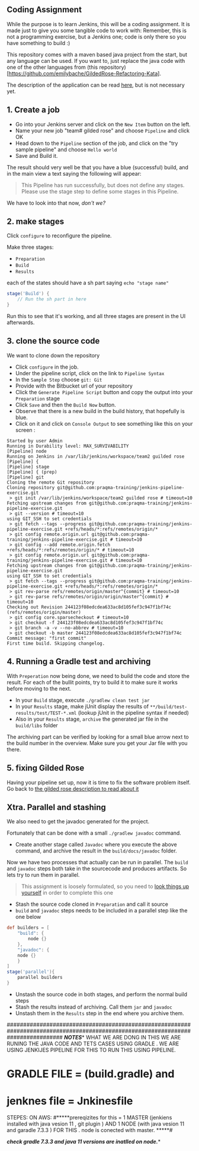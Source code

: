 ## Coding Assignment

While the purpose is to learn Jenkins, this will be a coding assignment. It is made just to give you some tangible code to work with:
Remember, this is not a programming exercise, but a Jenkins one; code is only there so you have something to build :)

This repository comes with a maven based java project from the start, but any language can be used. If you want to, just replace the java code with one of the other languages from (this repository)[https://github.com/emilybache/GildedRose-Refactoring-Kata].

The description of the application can be read [here](gildedrose.md), but is not necessary yet.

## 1. Create a job

* Go into your Jenkins server and click on the `New Item` button on the left.
* Name your new job "team# gilded rose" and choose `Pipeline` and click OK
* Head down to the `Pipeline` section of the job, and click on the "try sample pipeline" and choose `Hello world`
* Save and Build it.

The result should very well be that you have a blue (successful) build, and in the main view a text saying the following will appear:

> This Pipeline has run successfully, but does not define any stages. Please use the stage step to define some stages in this Pipeline.

We have to look into that now, *don't we?*

## 2. make stages

Click `configure` to reconfigure the pipeline.

Make three stages:

* `Preparation`
* `Build`
* `Results`

each of the states should have a sh part saying `echo "stage name"`

``` groovy
stage('Build') {
    // Run the sh part in here
}
```

Run this to see that it's working, and all three stages are present in the UI afterwards.

## 3. clone the source code

We want to clone down the repository

* Click `configure` in the job.
* Under the pipeline script, click on the link to `Pipeline Syntax`
* In the `Sample Step` choose `git: Git`
* Provide with the Bitbucket url of your repository
* Click the `Generate Pipeline Script` button and copy the output into your `Preparation` stage
* Click `Save` and then the `Build Now` button.
* Observe that there is a new build in the build history, that hopefully is blue.
* Click on it and click on `Console Output` to see something like this on your screen :

``` text
Started by user Admin
Running in Durability level: MAX_SURVIVABILITY
[Pipeline] node
Running on Jenkins in /var/lib/jenkins/workspace/team2 guilded rose
[Pipeline] {
[Pipeline] stage
[Pipeline] { (prep)
[Pipeline] git
Cloning the remote Git repository
Cloning repository git@github.com:praqma-training/jenkins-pipeline-exercise.git
 > git init /var/lib/jenkins/workspace/team2 guilded rose # timeout=10
Fetching upstream changes from git@github.com:praqma-training/jenkins-pipeline-exercise.git
 > git --version # timeout=10
using GIT_SSH to set credentials 
 > git fetch --tags --progress git@github.com:praqma-training/jenkins-pipeline-exercise.git +refs/heads/*:refs/remotes/origin/*
 > git config remote.origin.url git@github.com:praqma-training/jenkins-pipeline-exercise.git # timeout=10
 > git config --add remote.origin.fetch +refs/heads/*:refs/remotes/origin/* # timeout=10
 > git config remote.origin.url git@github.com:praqma-training/jenkins-pipeline-exercise.git # timeout=10
Fetching upstream changes from git@github.com:praqma-training/jenkins-pipeline-exercise.git
using GIT_SSH to set credentials 
 > git fetch --tags --progress git@github.com:praqma-training/jenkins-pipeline-exercise.git +refs/heads/*:refs/remotes/origin/*
 > git rev-parse refs/remotes/origin/master^{commit} # timeout=10
 > git rev-parse refs/remotes/origin/origin/master^{commit} # timeout=10
Checking out Revision 244123f08edcdea633ac8d105fef3c947f1bf74c (refs/remotes/origin/master)
 > git config core.sparsecheckout # timeout=10
 > git checkout -f 244123f08edcdea633ac8d105fef3c947f1bf74c
 > git branch -a -v --no-abbrev # timeout=10
 > git checkout -b master 244123f08edcdea633ac8d105fef3c947f1bf74c
Commit message: "first commit"
First time build. Skipping changelog.
```

## 4. Running a Gradle test and archiving

With `Preperation` now being done, we need to build the code and store the result.
For each of the bullit points, try to build it to make sure it works before moving to the next.

* In your `Build` stage,  execute `./gradlew clean test jar`
* In your `Results` stage, make jUnit display the results of `**/build/test-results/test/TEST-*.xml` (lookup jUnit in the pipeline syntax if needed)
* Also in your `Results` stage, `archive` the generated jar file in the `build/libs` folder

The archiving part can be verified by looking for a small blue arrow next to the build number in the overview. Make sure you get your Jar file with you there.

## 5. fixing Gilded Rose

Having your pipeline set up, now it is time to fix the software problem itself. Go back to [the gilded rose description to read about it](gildedrose.md)

## Xtra. Parallel and stashing

We also need to get the javadoc generated for the project.

Fortunately that can be done with a small `./gradlew javadoc` command.

* Create another stage called `Javadoc` where you execute the above command, and archive the result in the `build/docs/javadoc` folder.

Now we have two processes that actually can be run in parallel. The `build` and `javadoc` steps both take in the sourcecode and produces artifacts. So lets try to run them in parallel.

> This assignment is loosely formulated, so you need to [look things up yourself](https://jenkins.io/doc/pipeline/steps/) in order to complete this one

* Stash the source code cloned in `Preparation` and call it source
* `build` and `javadoc` steps needs to be included in a parallel step like the one below

```groovy
def builders = [
	"build": {
		node {}
	},
	"javadoc": {
	node {}
	}
]
stage('parallel'){
	parallel builders
}
```

* Unstash the source code in both stages, and perform the normal build steps
* Stash the results instead of archiving. Call them `jar` and `javadoc`
* Unstash them in the `Results` step in the end where you archive them.

  
#################################################################################################################################
			*****NOTES******
WHAT WE ARE DONG IN THIS WE ARE RUNING THE JAVA CODE AND TETS CASES USING GRADLE .
WE ARE USING JENKIJES PIPELINE FOR THIS TO RUN THIS USING PIPELINE.
#  GRADLE FILE = (build.gradle) and 
#  jenknes file = Jnkinesfile 
STEPES: 
ON AWS:
#*****prereqizites for this = 1 MASTER (jenkiens installed  with java vesion 11 , git plugin ) AND 1 NODE (with java vesion 11 and garadle 7.3.3 ) FOR THIS . node is conected with master. *****#

***check gradle 7.3.3 and java 11 versions are inatlled on node.****
